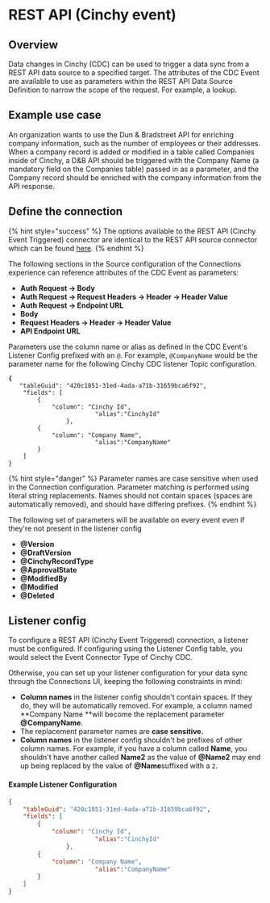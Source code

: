 # REST API (Cinchy event)

## Overview

Data changes in Cinchy (CDC) can be used to trigger a data sync from a REST API data source to a specified target. The attributes of the CDC Event are available to use as parameters within the REST API Data Source Definition to narrow the scope of the request. For example, a lookup.

## Example use case 

An organization wants to use the Dun & Bradstreet API for enriching company information, such as the number of employees or their addresses. When a company record is added or modified in a table called Companies inside of Cinchy, a D\&B API should be triggered with the Company Name (a mandatory field on the Companies table) passed in as a parameter, and the Company record should be enriched with the company information from the API response.

## Define the connection

{% hint style="success" %}
The options available to the REST API (Cinchy Event Triggered) connector are identical to the REST API source connector which can be found [here](broken-reference).
{% endhint %}

The following sections in the Source configuration of the Connections experience can reference attributes of the CDC Event as parameters:

* **Auth Request -> Body**
* **Auth Request -> Request Headers -> Header -> Header Value**
* **Auth Request -> Endpoint URL**
* **Body**
* **Request Headers -> Header -> Header Value**
* **API Endpoint URL**

Parameters use the column name or alias as defined in the CDC Event's Listener Config prefixed with an `@`. For example, `@CompanyName` would be the parameter name for the following Cinchy CDC listener Topic configuration.

<pre class="language-json"><code class="lang-json"><strong>{
</strong>	"tableGuid": "420c1851-31ed-4ada-a71b-31659bca6f92",
	"fields": [
		{
			"column": "Cinchy Id",
                        "alias":"CinchyId"
                },
		{
			"column": "Company Name",
                        "alias":"CompanyName"
		}
	]
}
</code></pre>

{% hint style="danger" %}
Parameter names are case sensitive when used in the Connection configuration. Parameter matching is performed using literal string replacements. Names should not contain spaces (spaces are automatically removed), and should have differing prefixes.
{% endhint %}

The following set of parameters will be available on every event even if they're not present in the listener config

* **@Version**
* **@DraftVersion**
* **@CinchyRecordType**
* **@ApprovalState**
* **@ModifiedBy**
* **@Modified**
* **@Deleted**

## Listener config

To configure a REST API (Cinchy Event Triggered) connection, a listener must be configured. If configuring using the Listener Config table, you would select the Event Connector Type of Cinchy CDC.

Otherwise, you can set up your listener configuration for your data sync through the Connections UI, keeping the following constraints in mind:

* **Column names** in the listener config shouldn't contain spaces. If they do, they will be automatically removed. For example, a column named **Company Name **will become the replacement  parameter **@CompanyName**.
* The replacement parameter names are **case sensitive.**
* **Column names** in the listener config shouldn't be prefixes of other column names. For example, if you have a column called **Name**, you shouldn't have another called **Name2** as the value of **@Name2** may end up being replaced by the value of **@Name**suffixed with a `2`.

#### Example Listener Configuration

```json
{
	"tableGuid": "420c1851-31ed-4ada-a71b-31659bca6f92",
	"fields": [
		{
			"column": "Cinchy Id",
                        "alias":"CinchyId"
                },
		{
			"column": "Company Name",
                        "alias":"CompanyName"
		}
	]
}
```
